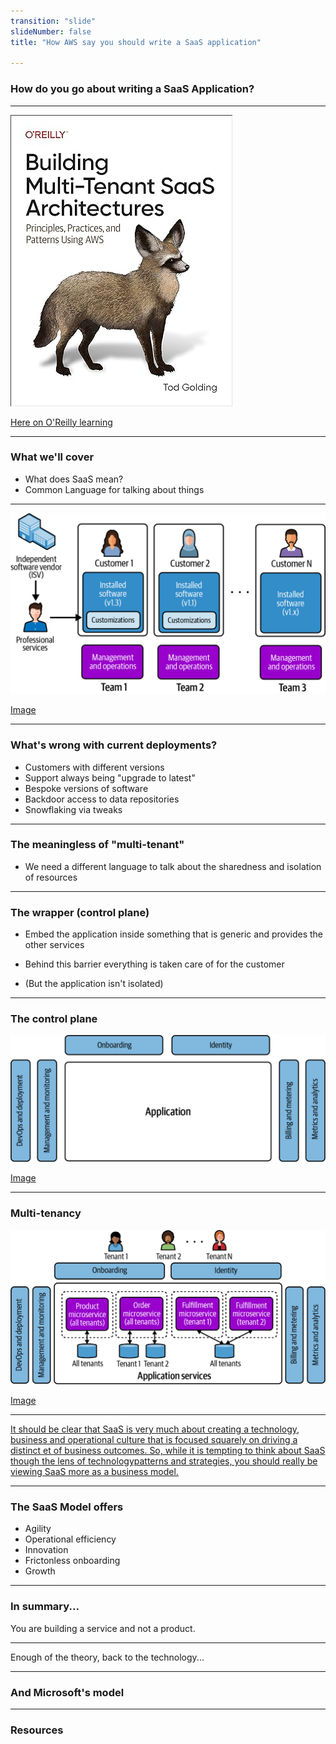 ```yaml
---
transition: "slide"
slideNumber: false
title: "How AWS say you should write a SaaS application"

---
```


### How do you go about writing a SaaS Application?
  
---

![book](images/book.jpg)

[Here on O'Reilly learning](https://learning.oreilly.com/library/view/building-multi-tenant-saas/9781098140632/)

---

### What we'll cover

- What does SaaS mean?
- Common Language for talking about things

---

![Current](images/current.png)

[Image](https://learning.oreilly.com/library/view/building-multi-tenant-saas/9781098140632/ch01.html#fig_1_the_installed_software_model)

---

### What's wrong with current deployments?

- Customers with different versions
- Support always being "upgrade to latest"
- Bespoke versions of software
- Backdoor access to data repositories
- Snowflaking via tweaks

---

### The meaningless of "multi-tenant"

- We need a different language to talk about the sharedness and isolation of resources

---

### The wrapper (control plane)

- Embed the application inside something that is generic and provides the other services
- Behind this barrier everything is taken care of for the customer

- (But the application isn't isolated)

---

### The control plane

![Control plane](images/controlplane.png)

[Image](https://learning.oreilly.com/library/view/building-multi-tenant-saas/9781098140632/ch01.html#fig_3_building_cross_cutting_saas_capabilities)

---

### Multi-tenancy

![Multi-tenancy](images/multi-tenancy.png)

[Image](https://learning.oreilly.com/library/view/building-multi-tenant-saas/9781098140632/ch01.html#fig_5_multi_tenancy_with_shared_and_dedicated_resources)

---

[It should be clear that SaaS is very much about creating a technology, business and operational culture that is focused squarely on driving a distinct et of business outcomes. So, while it is tempting to think about SaaS though the lens of technologypatterns and strategies, you should really be viewing SaaS more as a business model.](https://learning.oreilly.com/library/view/building-multi-tenant-saas/9781098140632/ch01.html#:-:text=By%20now%20you%20should,as%20a%20business%20model.)

---

### The SaaS Model offers

- Agility
- Operational efficiency
- Innovation
- Frictonless onboarding
- Growth

---

### In summary...

You are building a service and not a product.

---

Enough of the theory, back to the technology...

---

### And Microsoft's model

---

### Resources

